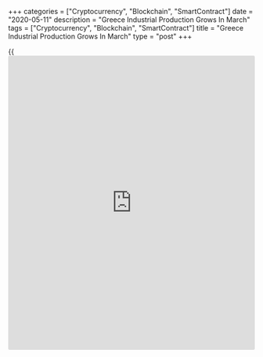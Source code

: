 +++
categories = ["Cryptocurrency", "Blockchain", "SmartContract"]
date = "2020-05-11"
description = "Greece Industrial Production Grows In March"
tags = ["Cryptocurrency", "Blockchain", "SmartContract"]
title = "Greece Industrial Production Grows In March"
type = "post"
+++

{{<iframe id="large-banner" src="https://www.bounty.group/#slide=5.0" width="100%" height="600" scrolling="no" style="border: 0px solid rgb(216, 221, 230); border-radius: 3px;">}}

Greece's industrial production rose for the first time in six month in
March, data from the Hellenic Statistical Authority showed on Monday.

Industrial production rose a working-day-adjusted 0.6 percent year-on-
year in March, after a 3.2 percent fall in February.

Among sectors, manufacturing production rose 2.0 percent annually in
March and production in water supply increased 0.7 percent.

Meanwhile, electricity supply, and mining and quarrying declined 5.1
percent and 4.3 percent, respectively.

On a monthly basis, industrial production grew 5.8 percent in March,
following a 1.4 percent rise in the prior month.

For comments and feedback [contact](https://www.playgroundfx.com/contact/): editorial@rtt[news](https://www.letsplayfx.com/blog/forex-news-website/).com

[Economic News][1]

 **What parts of the world are seeing the best (and worst) economic
performances lately? Click[here][2] to check out our [Econ Scorecard][2]
and find out! See up-to-the-moment [ranking](https://www.playgroundfx.com/blog/crypto-exchange-ranking/)s for the best and worst
performers in [GDP][3], [unemployment rate][4], [inflation][5] and much
more.**

   1. www.rtt[news](https://www.letsplayfx.com/blog/forex-news-website/).com/Content/EconomicNews.aspx
   2. www.rtt[news](https://www.letsplayfx.com/blog/forex-news-website/).com/economic-scorecard/world-rank/unemployment-rate/highest-performance.aspx
   3. www.rtt[news](https://www.letsplayfx.com/blog/forex-news-website/).com/economic-scorecard/world-rank/GDP/highest-performance.aspx
   4. www.rtt[news](https://www.letsplayfx.com/blog/forex-news-website/).com/economic-scorecard/world-rank/unemployment-rate/lowest-performance.aspx
   5. www.rtt[news](https://www.letsplayfx.com/blog/forex-news-website/).com/economic-scorecard/world-rank/CPI/highest-performance.aspx